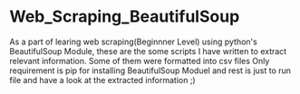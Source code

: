 # Web_Scraping_BeautifulSoup
As a part of learing web scraping(Beginnner Level) using python's BeautifulSoup Module, these are the some scripts I have written to extract relevant information. Some of them were formatted into csv files
Only requirement is pip for installing BeautifulSoup Moduel and rest is just to run file and have a look at the extracted information ;)
